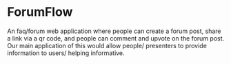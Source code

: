 # ForumFlow
An faq/forum web application where people can create a forum post, share a link via a qr code, and people can comment and upvote on the forum post. Our main application of this would allow people/ presenters to provide information to users/ helping informative.
